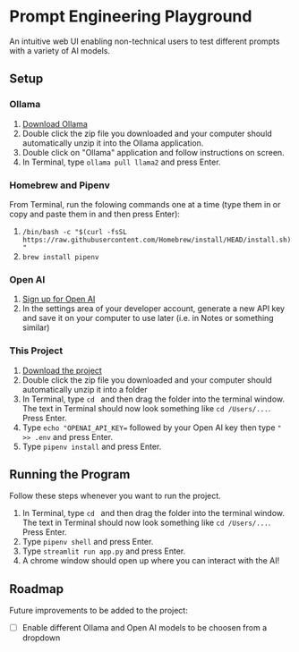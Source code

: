 # Prompt Engineering Playground

An intuitive web UI enabling non-technical users to test different prompts with a variety of AI models.

## Setup

### Ollama

1. [Download Ollama](https://ollama.ai/download/Ollama-darwin.zip)
2. Double click the zip file you downloaded and your computer should automatically unzip it into the Ollama application.
3. Double click on "Ollama" application and follow instructions on screen.
4. In Terminal, type `ollama pull llama2` and press Enter.

### Homebrew and Pipenv

From Terminal, run the folowing commands one at a time (type them in or copy and paste them in and then press Enter):

1. `/bin/bash -c "$(curl -fsSL https://raw.githubusercontent.com/Homebrew/install/HEAD/install.sh)"`
2. `brew install pipenv`

### Open AI

1. [Sign up for Open AI](https://platform.openai.com/signup)
2. In the settings area of your developer account, generate a new API key and save it on your computer to use later (i.e. in Notes or something similar)

### This Project

1. [Download the project](https://github.com/zacharypodbela/prompt-engineering-playground/archive/refs/heads/main.zip)
2. Double click the zip file you downloaded and your computer should automatically unzip it into a folder
3. In Terminal, type `cd ` and then drag the folder into the terminal window. The text in Terminal should now look something like `cd /Users/...`. Press Enter.
4. Type `echo "OPENAI_API_KEY=` followed by your Open AI key then type `" >> .env` and press Enter.
5. Type `pipenv install` and press Enter.

## Running the Program

Follow these steps whenever you want to run the project.

1. In Terminal, type `cd ` and then drag the folder into the terminal window. The text in Terminal should now look something like `cd /Users/...`. Press Enter.
2. Type `pipenv shell` and press Enter.
3. Type `streamlit run app.py` and press Enter.
4. A chrome window should open up where you can interact with the AI!

## Roadmap

Future improvements to be added to the project:

- [ ] Enable different Ollama and Open AI models to be choosen from a dropdown
